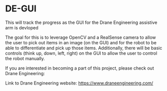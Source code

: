 # DE-GUI
This will track the progress as the GUI for the Drane Engineering assistive arm is devloped

The goal for this is to leverage OpenCV and a RealSense camera to allow the user to pick out items in an image (on the GUI) and for the robot to be able to differentiate and pick up those items. Additionally, there will be basic controls (think up, down, left, right) on the GUI to allow the user to control the robot manually.

If you are interested in becoming a part of this project, please check out Drane Engineering:

Link to Drane Engineering website: https://www.draneengineering.com/